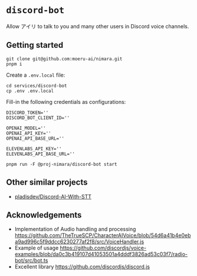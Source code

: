# `discord-bot`

Allow アイリ to talk to you and many other users in Discord voice channels.

## Getting started

```shell
git clone git@github.com:moeru-ai/nimara.git
pnpm i
```

Create a `.env.local` file:

```shell
cd services/discord-bot
cp .env .env.local
```

Fill-in the following credentials as configurations:

```shell
DISCORD_TOKEN=''
DISCORD_BOT_CLIENT_ID=''

OPENAI_MODEL=''
OPENAI_API_KEY=''
OPENAI_API_BASE_URL=''

ELEVENLABS_API_KEY=''
ELEVENLABS_API_BASE_URL=''
```

```shell
pnpm run -F @proj-nimara/discord-bot start
```

## Other similar projects

- [pladisdev/Discord-AI-With-STT](https://github.com/pladisdev/Discord-AI-With-STT)

## Acknowledgements

- Implementation of Audio handling and processing https://github.com/TheTrueSCP/CharacterAIVoice/blob/54d6a41b4e0eba9ad996c5f9ddcc6230277af2f8/src/VoiceHandler.js
- Example of usage https://github.com/discordjs/voice-examples/blob/da0c3b419107d41053501a4dddf3826ad53c03f7/radio-bot/src/bot.ts
- Excellent library https://github.com/discordjs/discord.js
